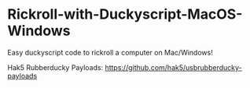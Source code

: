 # Rickroll-with-Duckyscript-MacOS-Windows
Easy duckyscript code to rickroll a computer on Mac/Windows!

Hak5 Rubberducky Payloads: https://github.com/hak5/usbrubberducky-payloads
